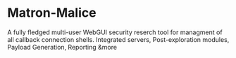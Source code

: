 # Matron-Malice
A fully fledged multi-user WebGUI security reserch tool for managment of all callback connection shells. Integrated servers, Post-exploration modules, Payload Generation, Reporting &amp;more
